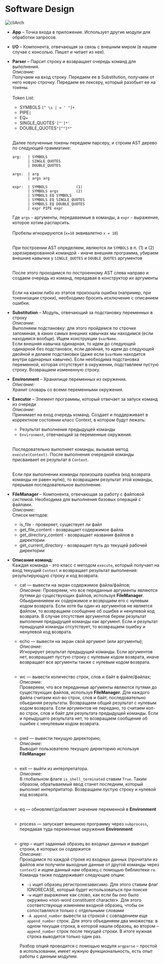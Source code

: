 # Software Design

![cliArch](https://user-images.githubusercontent.com/57727520/154839152-f0b0c82a-0ef5-46bf-a7a4-ce81e0d442c3.png)

* **App** – Точка входа в приложение. Использует другие модули для обработки запросов.

* **I/O** – Компонента, отвечающая за связь с внешним миром (в нашем случае с консолью. Пишет и читает из нее).

* **Parser** – Парсит строку и возвращает очередь команд для выполнения.<br>
  *Описание:* <br>
  Получаем на вход строку. Передаем ее в Substitution, получаем от него новую строчку. Передаем ее лексеру, который разобьет ее на токены.<br><br>
  Token List:

    - SYMBOLS `[^ \s | = ' "]+`
    - PIPE`|`
    - EQ`=`
    - SINGLE_QUOTES`'[^']*'`
    - DOUBLE_QUOTES`"[^"]*"`<br><br>

  Далее полученные токены передаем парсеру, и строим AST дерево по следующей грамматике:

  ```
  arg:   | SYMBOLS
         | SINGLE_QUOTES
         | DOUBLE_QUOTES

  args:  | arg
         | args arg

  expr:  | SYMBOLS             (1)
         | SYMBOLS args        (2)
         | SYMBOLS EQ SYMBOLS
         | SYMBOLS EQ SINGLE_QUOTES
         | SYMBOLS EQ DOUBLE_QUOTES
         | expr PIPE expr
  ```
  Где `args` - аргументы, передаваемые в команды, а `expr` - выражение, которое хотим распарсить. <br><br>   Пробелы игнорируются (`x=10` эквивалетно `x = 10`)<br><br>
  
  При построении AST определяем, являются ли `SYMBOLS` в п. (1) и (2) зарезирвированной командой - иначе внешняя программа, убираем внешние кавычки у `SINGLE_QUOTES` и `DOUBLE_QUOTES` аргументов<br><br>

  После этого проходимся по построенному AST слева направо и создаем очередь из команд, передавая в конструктор их аргументы<br><br>

  Если на каком либо из этапов произошла ошибка (например, при токенизации строки), необходимо бросить исключение с описанием ошибки.


* **Substitution** – Модуль, отвечающий за подстановку переменных в строку <br>
  *Описание:* <br> Выполняем подстановку: для этого пройдемся по строчке запоминая, в каких самых внешних кавычках мы находимся (если находимся вообще).
  Ищем конструкции  `$varName`.<br>
  Если внешняя кавычка одинарная, то идем до следующей одинарной без подстановок, если двойная, то идем до следующей двойной и делаем подстановки (даже если `$varName` находится внутри одинарных кавычек). Если необходима подстановка переменной, которая отсутствует в окружении, подставляем пустую строку. Возвращаем измененную строку.

* **Environment** – Хранилище переменных из окружения. <br>
  *Описание:* <br>
  Хранит словарь со всеми переменными окружения.


* **Executor** – Элемент программы, который отвечает за запуск команд из очереди <br>
  *Описание:* <br>
  Принимает на вход очередь команд. Создает и поддерживает в корректном состоянии класс Context, в котором будут лежать:
    - Результат выполнения предыдущей команды
    - `Environment`, отвечающий за переменные окружения. <br><br>

  Последовательно выполняет команды, вызывая метод `execute(Context)`. После выполнения очередной команды присваивает ее результат в `Context`. <br><br>

  Если при выполнении команды произошла ошибка (код возврата команды не равен нулю), то возвращаем результат этой команды, прерывая последовательное выполнение.

* **FileManager** – Компонента, отвечающая за работу с файловой системой. Необходима для выполнения базовых операций с файлами.<br>
  *Описание:* <br>
  Список методов:
  
    - is_file - проверяет, существует ли файл
    - get_file_content - возвращает содержимое файла
    - get_directory_content - возвращает названия файлов в директории
    - get_current_directory - возвращает путь до текущей рабочей директории


* **Описание команд:**<br>
  Каждая команда - это класс с методом `execute`, который получает на вход текущий `Context` и возвращает результат выполнения: результирующую строку и код возврата.
    - cat — вывести на экран содержимое файла/файлов;<br>
      *Описание:* Проверяем, что все переданные аргументы являются путями до существующих файлов, используя **FileManager**. Обьединенияем их содержимое и возврщаем его с нулевым кодом возврата. Если хотя бы один из аргументов не является файлом, то возвращаем сообщение об ошибке и ненулевой код возврата. В случае отсутствия аргументов берем результат выполения предыдущей команды как аргумент. Если и результат преыдущей команды отсутствует, то возвращаем ошибку и ненулевой код возврата.
    
    - echo — вывести на экран свой аргумент (или аргументы);<br>
      *Описание:*<br>
      Игнорирует результат предыдущей команды. Если аргументов нет, возвращает пустую строку с нулевым кодом возврата, иначе возвращает все аргументы также с нулевым кодом возврата.<br><br>

    - wc — вывести количество строк, слов и байт в файле/файлах;<br>
      *Описание:*<br>
      Проверяем, что все переданные аргументы являются путями до существующих файлов, используя **FileManager**. Для каждого файла считаем кол-во строк, слов и байт, последовательно обьединяя результаты. Возвращаем общий результат с нулевым кодом возврата. Если аргументов не передано, то считаем кол-во строк, слов и байт для результата предыдущей команды. Если и преыдущего результата нет, то возвращаем сообщение об ошибке с ненулевым кодом возврата. <br><br>

    - pwd — вывести текущую директорию;<br>
      *Описание:*<br>  Выводит пользователю текущую директорию используя **FileManager**<br><br>

    - exit — выйти из интерпретатора. <br>
      *Описание:*<br> В глобальном флаге ``is_shell_terminated`` ставим `True`. Таким образом, обратываемый ввод станет последним, который выполнит интерпритатор. Возвращаем пустую строку и нулевой код возврата. <br><br>

    - eq — обновляет/добавляет значение переменной в **Environment**<br><br>

    - process — запускает внешнюю программу через ``subprocess``, передавая туда переменные окружения **Environment**<br><br>

    - grep – ищет заданный образец во входных данных и выводит строки, в которых он содержится <br>
      *Описание:*<br> Проходимся по каждой строке из входных данных (прочитали из файлов или получили выходные данные от другой команды через `context`) и ищем данный нам образец с помощью библиотеки `re`.<br>
      Команда также поддерживает следующие опции: 
      - `-i` ищет образец регистронезависимо. Для этого ставим флаг IGNORECASE, который будет использоваться при поиске
      - `-w` ищет выражение как слово, как если бы оно было окружено «non-word constituent character». Для этого соответствующе изменяем входной образец, чтобы он сопоставлялся только с отдельными словами
      - `-A append_number` вывести за строкой с совпадением еще `append_number` строк. Для этого объединяем два множества: в одном текущая строка, в которой нашли образец, во втором – `append_number` строк после текущей строки. В итоге нужная строка выводится только один раз.<br>

      Разбор опций проводится с помощью модуля `argparse` – простой в использовании, имеет нужную функциональность, есть опыт работы с данным модулем. 